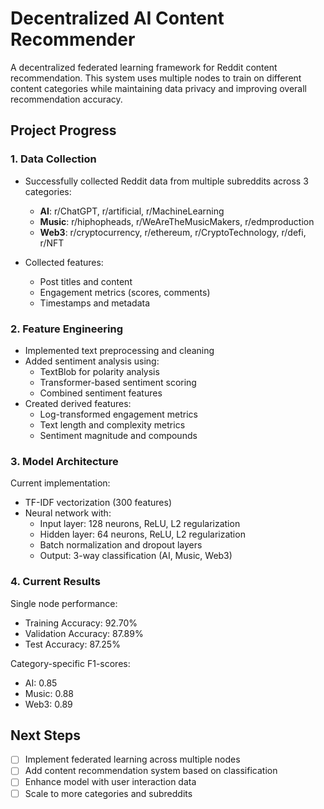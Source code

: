 # Decentralized AI Content Recommender

A decentralized federated learning framework for Reddit content recommendation. This system uses multiple nodes to train on different content categories while maintaining data privacy and improving overall recommendation accuracy.

## Project Progress

### 1. Data Collection
- Successfully collected Reddit data from multiple subreddits across 3 categories:
  - **AI**: r/ChatGPT, r/artificial, r/MachineLearning
  - **Music**: r/hiphopheads, r/WeAreTheMusicMakers, r/edmproduction
  - **Web3**: r/cryptocurrency, r/ethereum, r/CryptoTechnology, r/defi, r/NFT

- Collected features:
  - Post titles and content
  - Engagement metrics (scores, comments)
  - Timestamps and metadata

### 2. Feature Engineering
- Implemented text preprocessing and cleaning
- Added sentiment analysis using:
  - TextBlob for polarity analysis
  - Transformer-based sentiment scoring
  - Combined sentiment features
- Created derived features:
  - Log-transformed engagement metrics
  - Text length and complexity metrics
  - Sentiment magnitude and compounds

### 3. Model Architecture
Current implementation:
- TF-IDF vectorization (300 features)
- Neural network with:
  - Input layer: 128 neurons, ReLU, L2 regularization
  - Hidden layer: 64 neurons, ReLU, L2 regularization
  - Batch normalization and dropout layers
  - Output: 3-way classification (AI, Music, Web3)

### 4. Current Results
Single node performance:
- Training Accuracy: 92.70%
- Validation Accuracy: 87.89%
- Test Accuracy: 87.25%

Category-specific F1-scores:
- AI: 0.85
- Music: 0.88
- Web3: 0.89

## Next Steps
- [ ] Implement federated learning across multiple nodes
- [ ] Add content recommendation system based on classification
- [ ] Enhance model with user interaction data
- [ ] Scale to more categories and subreddits
